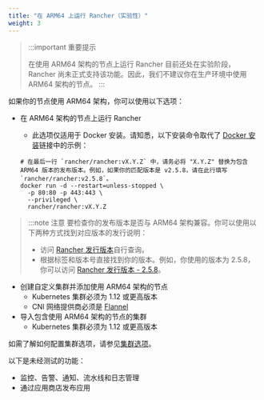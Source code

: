 ```yaml
---
title: "在 ARM64 上运行 Rancher（实验性）"
weight: 3
---
```


> :::important 重要提示
>
> 在使用 ARM64 架构的节点上运行 Rancher 目前还处在实验阶段，Rancher 尚未正式支持该功能。因此，我们不建议你在生产环境中使用 ARM64 架构的节点。
> :::

如果你的节点使用 ARM64 架构，你可以使用以下选项：

- 在 ARM64 架构的节点上运行 Rancher
   - 此选项仅适用于 Docker 安装。请知悉，以下安装命令取代了 [Docker 安装]({{<baseurl>}}/rancher/v2.0-v2.4/en/installation/other-installation-methods/single-node-docker)链接中的示例：

   ```
   # 在最后一行 `rancher/rancher:vX.Y.Z` 中，请务必将 "X.Y.Z" 替换为包含 ARM64 版本的发布版本。例如，如果你的匹配版本是 v2.5.8，请在此行填写 `rancher/rancher:v2.5.8`。
   docker run -d --restart=unless-stopped \
     -p 80:80 -p 443:443 \
     --privileged \
     rancher/rancher:vX.Y.Z  
   ```
> :::note 注意
> 要检查你的发布版本是否与 ARM64 架构兼容。你可以使用以下两种方式找到对应版本的发行说明：
>
> - 访问 [Rancher 发行版本](https://github.com/rancher/rancher/releases)自行查询。
> - 根据标签和版本号直接找到你的版本。例如，你使用的版本为 2.5.8，你可以访问 [Rancher 发行版本 - 2.5.8](https://github.com/rancher/rancher/releases/tag/v2.5.8)。

- 创建自定义集群并添加使用 ARM64 架构的节点
   - Kubernetes 集群必须为 1.12 或更高版本
   - CNI 网络提供商必须是 [Flannel]({{<baseurl>}}/rancher/v2.6/en/faq/networking/cni-providers/#flannel)
- 导入包含使用 ARM64 架构的节点的集群
   - Kubernetes 集群必须为 1.12 或更高版本

如需了解如何配置集群选项，请参见[集群选项]({{<baseurl>}}/rancher/v2.6/en/cluster-provisioning/rke-clusters/options/)。

以下是未经测试的功能：

- 监控、告警、通知、流水线和日志管理
- 通过应用商店发布应用

